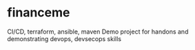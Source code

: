 # financeme
CI/CD, terraform, ansible, maven
Demo project for handons and demonstrating devops, devsecops skills
